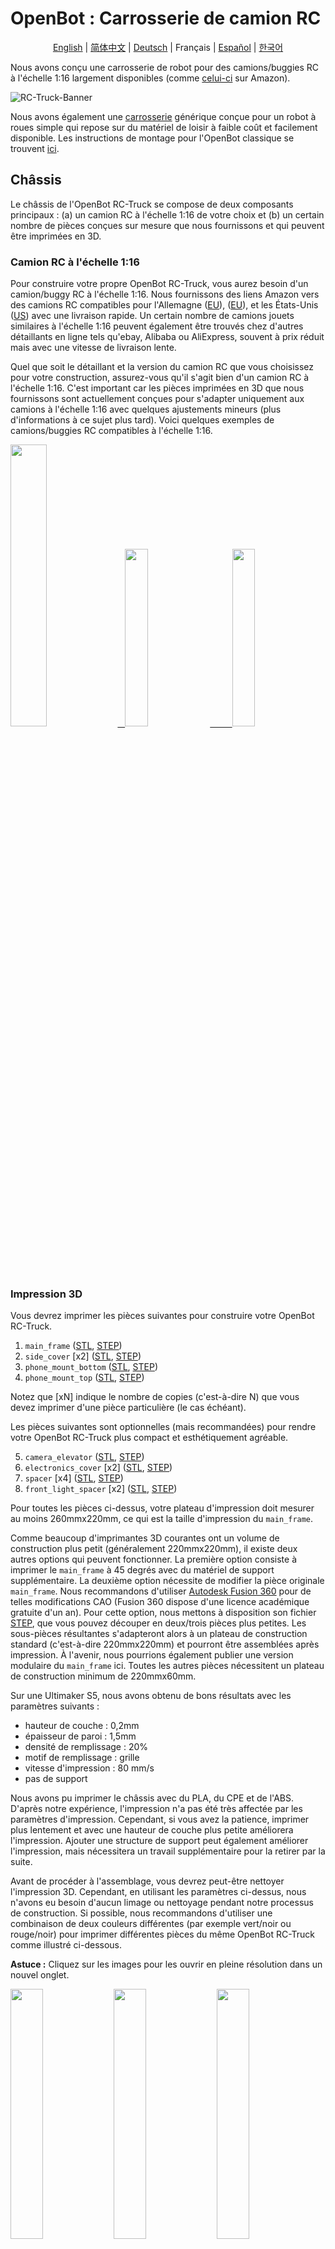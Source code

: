 # OpenBot : Carrosserie de camion RC

<p align="center">
  <a href="README.md">English</a> |
  <a href="README.zh-CN.md">简体中文</a> |
  <a href="README.de-DE.md">Deutsch</a> |
  <span>Français</span> |
  <a href="README.es-ES.md">Español</a> |
  <a href="README.ko-KR.md">한국어</a>
</p>

Nous avons conçu une carrosserie de robot pour des camions/buggies RC à l'échelle 1:16 largement disponibles (comme [celui-ci](https://www.amazon.de/dp/B00M3J7DJW) sur Amazon).

![RC-Truck-Banner](/docs/images/rc-truck-banner.jpg)

Nous avons également une [carrosserie](/body/) générique conçue pour un robot à roues simple qui repose sur du matériel de loisir à faible coût et facilement disponible. Les instructions de montage pour l'OpenBot classique se trouvent [ici](/body/README.md).

## Châssis

Le châssis de l'OpenBot RC-Truck se compose de deux composants principaux : (a) un camion RC à l'échelle 1:16 de votre choix et (b) un certain nombre de pièces conçues sur mesure que nous fournissons et qui peuvent être imprimées en 3D.

### Camion RC à l'échelle 1:16

Pour construire votre propre OpenBot RC-Truck, vous aurez besoin d'un camion/buggy RC à l'échelle 1:16. Nous fournissons des liens Amazon vers des camions RC compatibles pour l'Allemagne ([EU](https://www.amazon.de/dp/B00M3J7DJW)), ([EU](https://www.amazon.de/dp/B088FGVYNW)), et les États-Unis ([US](https://www.amazon.com/gp/product/B09C8XMPQ9)) avec une livraison rapide. Un certain nombre de camions jouets similaires à l'échelle 1:16 peuvent également être trouvés chez d'autres détaillants en ligne tels qu'ebay, Alibaba ou AliExpress, souvent à prix réduit mais avec une vitesse de livraison lente.

Quel que soit le détaillant et la version du camion RC que vous choisissez pour votre construction, assurez-vous qu'il s'agit bien d'un camion RC à l'échelle 1:16. C'est important car les pièces imprimées en 3D que nous fournissons sont actuellement conçues pour s'adapter uniquement aux camions à l'échelle 1:16 avec quelques ajustements mineurs (plus d'informations à ce sujet plus tard). Voici quelques exemples de camions/buggies RC compatibles à l'échelle 1:16.

<p float="left">
  <a href="https://www.amazon.de/dp/B00M3J7DJW" target="_blank"> <img src="/docs/images/rc_toy_1.jpg" width="34%" /> &nbsp
  </a>
  <a href="https://www.amazon.com/gp/product/B09C8XMPQ9" target="_blank"> <img src="/docs/images/rc_toy_2.jpg" width="27%" /> &nbsp &nbsp &nbsp &nbsp
  </a>
  <a href="https://www.amazon.de/dp/B088FGVYNW" target="_blank"> <img src="/docs/images/rc_toy_3.jpg" width="27%" />
  </a>
</p>

### Impression 3D

Vous devrez imprimer les pièces suivantes pour construire votre OpenBot RC-Truck.

1) ```main_frame``` ([STL](cad/rc_truck_body/main_frame.stl), [STEP](cad/rc_truck_body/main_frame.step))
2) ```side_cover``` \[x2\] ([STL](cad/rc_truck_body/side_cover.stl), [STEP](cad/rc_truck_body/side_cover.step))
3) ```phone_mount_bottom``` ([STL](../phone_mount/phone_mount_bottom.stl), [STEP](../phone_mount/phone_mount_bottom.step))
4) ```phone_mount_top``` ([STL](../phone_mount/phone_mount_top.stl), [STEP](../phone_mount/phone_mount_top.step))

Notez que \[xN\] indique le nombre de copies (c'est-à-dire N) que vous devez imprimer d'une pièce particulière (le cas échéant).

Les pièces suivantes sont optionnelles (mais recommandées) pour rendre votre OpenBot RC-Truck plus compact et esthétiquement agréable.

5) ```camera_elevator``` ([STL](cad/rc_truck_body/camera_elevator.stl), [STEP](cad/rc_truck_body/camera_elevator.step))
6) ```electronics_cover``` \[x2\] ([STL](cad/rc_truck_body/electronics_cover.stl), [STEP](cad/rc_truck_body/electronics_cover.step))
7) ```spacer``` \[x4\] ([STL](cad/rc_truck_body/spacer.stl), [STEP](cad/rc_truck_body/spacer.step))
8) ```front_light_spacer``` \[x2\] ([STL](cad/rc_truck_body/front_light_spacer.stl), [STEP](cad/rc_truck_body/front_light_spacer.step))

Pour toutes les pièces ci-dessus, votre plateau d'impression doit mesurer au moins 260mmx220mm, ce qui est la taille d'impression du ```main_frame```.

Comme beaucoup d'imprimantes 3D courantes ont un volume de construction plus petit (généralement 220mmx220mm), il existe deux autres options qui peuvent fonctionner.
La première option consiste à imprimer le ```main_frame``` à 45 degrés avec du matériel de support supplémentaire.
La deuxième option nécessite de modifier la pièce originale ```main_frame```. Nous recommandons d'utiliser [Autodesk Fusion 360](https://www.autodesk.com/products/fusion-360/overview) pour de telles modifications CAO (Fusion 360 dispose d'une licence académique gratuite d'un an). 
Pour cette option, nous mettons à disposition son fichier [STEP](/body/cad/rc_truck_body/main_frame.step), que vous pouvez découper en deux/trois pièces plus petites. 
Les sous-pièces résultantes s'adapteront alors à un plateau de construction standard (c'est-à-dire 220mmx220mm) et pourront être assemblées après impression. 
À l'avenir, nous pourrions également publier une version modulaire du ```main_frame``` ici. Toutes les autres pièces nécessitent un plateau de construction minimum de 220mmx60mm.

Sur une Ultimaker S5, nous avons obtenu de bons résultats avec les paramètres suivants :

- hauteur de couche : 0,2mm
- épaisseur de paroi : 1,5mm
- densité de remplissage : 20%
- motif de remplissage : grille
- vitesse d'impression : 80 mm/s
- pas de support

Nous avons pu imprimer le châssis avec du PLA, du CPE et de l'ABS. D'après notre expérience, l'impression n'a pas été très affectée par les paramètres d'impression. Cependant, si vous avez la patience, imprimer plus lentement et avec une hauteur de couche plus petite améliorera l'impression. Ajouter une structure de support peut également améliorer l'impression, mais nécessitera un travail supplémentaire pour la retirer par la suite.

Avant de procéder à l'assemblage, vous devrez peut-être nettoyer l'impression 3D. Cependant, en utilisant les paramètres ci-dessus, nous n'avons eu besoin d'aucun limage ou nettoyage pendant notre processus de construction. Si possible, nous recommandons d'utiliser une combinaison de deux couleurs différentes (par exemple vert/noir ou rouge/noir) pour imprimer différentes pièces du même OpenBot RC-Truck comme illustré ci-dessous.

**Astuce :** Cliquez sur les images pour les ouvrir en pleine résolution dans un nouvel onglet.

<p float="left">
  <img src="/docs/images/3d_print_rc_1.png" width="32%" />
  <img src="/docs/images/3d_print_rc_2.png" width="32%" /> 
  <img src="/docs/images/3d_print_rc_3.png" width="32%" />
</p>

## Assemblage

Bien qu'il soit possible de construire votre OpenBot RC-Truck avec une approche DIY similaire à l'OpenBot classique (voir les composants et instructions de construction DIY pour OpenBot [ici](/body/README.md)), nous recommandons d'utiliser le [PCB personnalisé](/body/pcb) d'OpenBot pour construire et assembler l'OpenBot RC-Truck. Cette option est recommandée si vous souhaitez une construction plus propre ou si vous souhaitez construire plusieurs OpenBot RC-Trucks. Un avantage supplémentaire de l'utilisation de notre [PCB personnalisé](/body/pcb) est que vous pouvez utiliser les mêmes composants pour construire et passer d'un corps OpenBot à un autre.

### Liste des matériaux

L'OpenBot RC-Truck repose principalement sur des composants électroniques de loisir facilement disponibles. Nous fournissons des liens Amazon pour l'Allemagne (EU) et les États-Unis (US) avec une livraison rapide. Si vous avez la patience d'attendre un peu plus longtemps, vous pouvez également obtenir les composants beaucoup moins chers sur AliExpress (AE). Vous aurez besoin des composants suivants.

#### Composants requis

- 1x camion/buggy RC ([EU](https://www.amazon.de/dp/B00M3J7DJW), [EU](https://www.amazon.de/dp/B088FGVYNW), [US](https://www.amazon.com/gp/product/B09C8XMPQ9))
- 1x Arduino Nano ([EU](https://www.amazon.de/dp/B01MS7DUEM), [US](https://www.amazon.com/dp/B00NLAMS9C), [AE](https://www.aliexpress.com/item/32866959979.html))
- 1x [PCB personnalisé](/body/pcb) OpenBot
- 1x câble USB OTG ([EU](https://www.amazon.de/gp/product/B075M4CQHZ), [US](https://www.amazon.com/dp/B07LBHKTMM), [AE](https://www.aliexpress.com/item/10000330515850.html))
- 1x ressort ou élastique ([EU](https://www.amazon.de/gp/product/B01N30EAZO/), [US](https://www.amazon.com/dp/B008RFVWU2), [AE](https://www.aliexpress.com/item/33043769059.html))
- 6x vis M3x25 ([EU](https://www.amazon.de/dp/B07KFL3SSV), [US](https://www.amazon.com/dp/B07WJL3P3X), [AE](https://www.aliexpress.com/item/4000173341865.html))
- 6x écrou M3 ([EU](https://www.amazon.de/dp/B07JMF3KMD), [US](https://www.amazon.com/dp/B071NLDW56), [AE](https://www.aliexpress.com/item/32977174437.html))
- Câbles Dupont ([EU](https://www.amazon.de/dp/B07KYHBVR7), [US](https://www.amazon.com/dp/B07GD2BWPY), [AE](https://www.aliexpress.com/item/4000766001685.html))

#### Composants optionnels

- 1x Capteur ultrasonique ([EU](https://www.amazon.de/dp/B00LSJWRXU), [US](https://www.amazon.com/dp/B0852V181G/), [AE](https://www.aliexpress.com/item/32713522570.html))
- 2x Interrupteur On/Off ([EU](https://www.amazon.de/dp/B07QB22J62), [US](https://www.amazon.com/dp/B01N2U8PK0), [AE](https://www.aliexpress.com/item/1000005699023.html))
- 4x LED orange 5mm ([EU](https://www.amazon.de/gp/product/B01NCL0UTQ), [US](https://www.amazon.com/dp/B077XD7MVB), [AE](https://www.aliexpress.com/item/4000329069943.html))
- 4x LED rouge 5mm ([EU](https://www.amazon.de/dp/B083HN3CLY), [US](https://www.amazon.com/dp/B077X95F7C), [AE](https://www.aliexpress.com/item/4000329069943.html))
- 2x Lampes LED blanches ([EU](https://www.amazon.de/-/en/gp/product/B06XTQSZDX), [US](https://www.amazon.com/gp/product/B01N2UPAD8), [AE](https://de.aliexpress.com/item/1005002991235830.html))
- Résistance variable pour LEDs ([EU](https://www.amazon.de/gp/product/B081TXJJGV), [US](https://www.amazon.com/dp/B0711MB4TL), [AE](https://de.aliexpress.com/item/1005003610664176.html))

### Instructions de montage

**Astuce :** Cliquez sur les images pour les ouvrir en pleine résolution dans un nouvel onglet.

1. Démontez le camion jouet RC. Retirez son couvercle supérieur et dévissez les quatre broches de montage de la base comme indiqué sur les figures ci-dessous. Gardez les quatre broches de montage et leurs vis respectives en sécurité, car vous les utiliserez pour monter le ```main_frame``` sur le corps du camion RC après avoir terminé tout le câblage. Tous les camions jouets RC compatibles sont équipés de deux moteurs : un pour l'accélérateur et l'autre pour la direction, un contrôleur de vitesse (avec un UBEC intégré de 5-7V) pour le moteur d'accélérateur, et une batterie LiPo 2S 7.4V. Démontez et retirez la batterie de la base du camion et rechargez-la avec le chargeur fourni avec le camion. Exposez/desserrez les connecteurs de fils pour les deux moteurs ainsi que la sortie UBEC du contrôleur de vitesse. Dans notre cas, la sortie UBEC était de 6V.
    <p float="left">
      <img src="/docs/images/rc_truck_disassembly_1.JPG" width="32%" />
      <img src="/docs/images/rc_truck_disassembly_2.JPG" width="32%" /> 
      <img src="/docs/images/rc_truck_disassembly_3.JPG" width="32%" />
    </p>
2. Notez que les deux dimensions d1 et d2 (comme indiqué ci-dessous) sur le ```main_frame``` dépendent du modèle de camion jouet RC utilisé. Nous avons conçu notre pièce ```main_frame``` pour [ce modèle](https://www.amazon.de/dp/B00M3J7DJW) de camion jouet RC. En fonction du camion à l'échelle 1:16 que vous utilisez, vous devrez peut-être ajuster légèrement ces dimensions en utilisant le fichier ```main_frame``` [STEP](/body/cad/rc_truck_body/main_frame.step). Nous recommandons d'utiliser [Autodesk Fusion 360](https://www.autodesk.com/products/fusion-360/overview) pour de telles modifications CAO (Fusion 360 dispose d'une licence académique gratuite d'un an). Notez également que le petit coin/triangle sur le ```main_frame``` représente la direction avant.
    <p float="left">
      <img src="/docs/images/main-frame-dimensions.png" width="32%" />
      <img src="/docs/images/main-frame-direction.png" width="32%" />
    </p>   
3. (Optionnel) Installez l'interrupteur ON/OFF pour alimenter le robot. Vous pouvez simplement le faire en coupant le fil positif qui va du contrôleur de vitesse à la batterie et en soudant l'interrupteur entre les deux parties coupées de ce fil. Veuillez vous assurer que les connecteurs de l'interrupteur sont isolés via un tube thermorétractable ou du ruban électrique et que le câble d'alimentation est suffisamment long pour que l'interrupteur puisse passer par l'ouverture rectangulaire à l'arrière du ```main_frame``` après l'assemblage (voir la figure ci-dessous).
    <p float="left">
      <img src="/docs/images/main-frame-switch.png" width="32%" />
      <img src="/docs/images/switch-power.jpg" width="32%" />
    </p>
4. (Optionnel) Installez le capteur ultrasonique à travers la grille avant du ```main_frame```. Vous pouvez utiliser de la colle chaude pour le maintenir en place si nécessaire. Poussez doucement le connecteur en position droite avant de le mettre en place. Cela facilitera l'accès au connecteur après l'assemblage. Faites passer les câbles dupont du connecteur ultrasonique jusqu'à l'ouverture rectangulaire à l'arrière du ```main_frame```.
    <p float="left">
      <img src="/docs/images/install-ultrasonic-1.png" width="32%" />
      <img src="/docs/images/ultrasonic-sensor.jpg" width="32%" />
      <img src="/docs/images/install-ultrasonic-2.png" width="32%" />
    </p>
5. (Optionnel) Installez les LED orange pour les signaux de clignotant à l'avant et à l'arrière du ```main_frame```. Vous pouvez utiliser de la colle chaude pour les maintenir en place si nécessaire. Pour chaque côté, c'est-à-dire gauche et droite, vous devez connecter les LED avant et arrière en parallèle. Pour ce faire, connectez simplement leurs bornes positives et négatives respectivement. Comme pour le câble du capteur ultrasonique, faites passer les câbles dupont positifs et négatifs des signaux de clignotant gauche et droit jusqu'à l'ouverture rectangulaire à l'arrière du ```main_frame``` où ils se connecteront à leurs broches de signal de clignotant respectives (à la fois +ve et -ve) sur le PCB.
    <p float="left">
      <img src="/docs/images/insert-leds-orange-1.png" width="32%" />
      <img src="/docs/images/orange-led.jpg" width="32%" />
      <img src="/docs/images/insert-leds-orange-2.png" width="32%" />
    </p>
**Astuce :** Pour éviter l'encombrement et les erreurs de mise à la terre potentielles lors du câblage, il est recommandé de former une boucle de masse unifiée pour les bornes négatives de toutes les LED. Cela signifie simplement faire passer un fil sous le ```main_frame``` qui connecte toutes les bornes négatives des LED. Cette boucle de masse peut ensuite être connectée à la broche de masse de l'Arduino Nano à l'aide d'un seul câble dupont, qui est acheminé vers l'ouverture rectangulaire à l'arrière du ```main_frame```.

6. (Optionnel) Installez les lampes LED avant. Vous pouvez utiliser de la colle chaude pour maintenir la base en place et visser la lampe dans sa base respective à travers l'ouverture avant de chaque côté. Connectez les deux lampes LED avant en parallèle en connectant leurs bornes positives et négatives respectivement. Comme ces lampes fonctionnent en 6V, vous pouvez les connecter directement à la sortie UBEC par leurs bornes positives. Connectez les bornes négatives à la boucle de masse (voir l'astuce ci-dessus). La résistance interne de ces LED est assez élevée, il n'est donc pas nécessaire d'ajouter une résistance externe. Après avoir installé les lampes LED, insérez et collez à chaud les deux ```front_light_spacers``` de chaque côté pour verrouiller les LED en place.
    <p float="left">
      <img src="/docs/images/insert-lamps-1.png" width="32%" />
      <img src="/docs/images/led-lamp-wiring.jpg" width="32%" />
      <img src="/docs/images/add_front_light_spacer.png" width="32%" />
    </p>
7. (Optionnel) Installez les LED rouges pour les feux arrière. Vous pouvez utiliser de la colle chaude pour les maintenir en place si nécessaire. Connectez les quatre LED rouges en parallèle ; c'est-à-dire connectez leurs bornes positives et négatives respectivement. Les bornes négatives iront à la masse, tandis que les bornes positives seront collectivement connectées à la sortie UBEC via un diviseur de tension approprié (voir l'étape suivante pour les détails sur la construction du diviseur de tension).
    <p float="left">
      <img src="/docs/images/insert-leds-red.png" width="32%" />
      <img src="/docs/images/red-led.jpg" width="32%" />
    </p>
8. (Optionnel) Installez le diviseur de tension pour les LED rouges arrière. La plupart des LED de couleur (par exemple, rouge, orange, jaune, etc.) fonctionnent en 2-3V et non à la tension traditionnelle de 5V, qui est la tension de fonctionnement normale de l'Arduino Nano. Par conséquent, un diviseur de tension est nécessaire pour faire fonctionner ces LED en toute sécurité. Pour les signaux de clignotant, nous avons déjà un diviseur de tension intégré dans notre PCB personnalisé. Vous n'avez donc rien à faire pour utiliser les LED de signal de clignotant (c'est-à-dire orange). Cependant, si vous choisissez d'ajouter des feux arrière, c'est-à-dire des LED rouges, un diviseur de tension externe est nécessaire pour elles. Nous recommandons d'utiliser une résistance variable de 10kΩ ou plus pour fabriquer votre diviseur de tension. En fonction de la tension de sortie de votre UBEC (6V dans notre cas), vous devez configurer un diviseur de tension avec une sortie de 2-3V. Cela peut être fait en appliquant la sortie UBEC aux extrémités externes de la résistance et en tournant la vis sur son dessus et en surveillant la tension de sortie à l'aide d'un multimètre numérique entre la masse et la borne centrale (voir figure ci-dessous). Une fois la tension de sortie de la résistance variable, c'est-à-dire le diviseur de tension, réglée à la plage appropriée de 2-3V, verrouillez sa vis en place à l'aide de colle chaude et fixez sa position sous le ```main_frame``` à un endroit pratique.
    <p float="left">
      <img src="/docs/images/variable-resistor.jpg" width="32%" />
      <img src="/docs/images/voltage-divider-animation.png" width="32%" />
    </p>
9. (Optionnel) Vous pouvez également utiliser un ou deux interrupteurs ON/OFF séparés pour allumer et éteindre les LED avant et arrière. Veuillez suivre les instructions de l'étape 3 pour installer un interrupteur (ou plusieurs interrupteurs) à cet effet.
10. Vous avez maintenant presque terminé le câblage du robot. À ce stade, prenez le temps de vous assurer que tous les fils et connexions sous le ```main_frame``` sont corrects et bien isolés à l'aide de tubes thermorétractables ou de ruban électrique. Utilisez de la colle chaude pour maintenir les fils lâches en place afin qu'ils ne soient pas en contact avec les roues ou les pièces mobiles du robot après l'assemblage. Assurez-vous que tous les câbles des moteurs, du contrôleur de vitesse UBEC, des LED et du capteur ultrasonique peuvent sortir librement de l'ouverture rectangulaire à l'arrière du ```main_frame```.
11. Montez le ```phone_mount_bottom``` sur le ```main_frame``` à l'aide de deux vis et écrous M3x25. Optionnellement, vous pouvez insérer un ou plusieurs ```camera_elevators``` entre les deux si vous souhaitez ajuster la hauteur verticale de votre support de téléphone. Si vous utilisez un ```camera_elevator```, vous aurez besoin de vis M3x35 ou plus longues pour monter le support de téléphone sur le ```main_frame```.
    <p float="left">
      <img src="/docs/images/add_phone_mount_bottom.png" width="32%" />
      <img src="/docs/images/add_phone_mount_bottom_elevator.png" width="32%" /> 
    </p>
10. Insérez le ```phone_mount_top``` et installez le ressort ou l'élastique.
    <p float="left">
      <img src="/docs/images/add_phone_mount_top.png" width="32%" />
    </p>
11. Insérez les deux ```side_covers``` dans leurs emplacements respectifs.
    <p float="left">
      <img src="/docs/images/add_side_covers.png" width="32%" />
      <img src="/docs/images/add_side_covers_2.png" width="32%" />
    </p>    
12. Montez le ```main_frame``` sur le corps du camion RC à l'aide des quatre broches de montage et de leurs vis respectives. Assurez-vous que tous les connecteurs de câbles et l'interrupteur d'alimentation du robot sont accessibles par l'ouverture rectangulaire à l'arrière du ```main_frame``` pour les connexions PCB. Sortez le connecteur de la batterie par l'ouverture triangulaire à l'avant du ```main_frame```.
    <p float="left">
      <img src="/docs/images/add_main_frame_1.JPG" width="32%" />
      <img src="/docs/images/add_main_frame_2.png" width="32%" />
      <img src="/docs/images/add_main_frame_3.JPG" width="32%" />
    </p>
12. Montez le PCB avec quatre vis et écrous M3x25 avec quatre ```spacers``` entre eux à l'arrière du ```main_frame```. Montez l'Arduino Nano sur le PCB et attachez le câble USB OTG au port USB de l'Arduino Nano.
    <p float="left">
      <img src="/docs/images/pcb_assembly.JPG" width="32%" />
    </p>
13. Connectez les câbles du capteur ultrasonique au connecteur marqué "sonar" sur le PCB. Assurez-vous que la polarité +ve/-ve et les lignes de données sont correctement appariées entre le capteur et les ports du PCB.
14. Connectez les câbles des LED de clignotant gauche et droit à leurs connecteurs de signal de clignotant respectifs sur le PCB. Assurez-vous de la polarité correcte des bornes +ve et -ve des LED.
15. Connectez la sortie UBEC (+6V) à la broche Vin de l'Arduino Nano (optionnel, l'Arduino peut également être alimenté par le téléphone), et la masse UBEC à la broche GND de l'Arduino (à côté de Vin).
16. Connectez la sortie UBEC (+6V) aux bornes +ve du servo de direction, des lampes LED avant et des LED rouges arrière via le diviseur de tension.
17. Connectez le câble de masse du servo de direction à la broche GND de l'Arduino également.
18. Connectez le câble PWM du servo d'accélérateur (du contrôleur de vitesse) à la broche A0 de l'Arduino Nano ou du breakout PCB.
19. Connectez le câble PWM du servo de direction à la broche A1 de l'Arduino Nano ou du breakout PCB.
**Astuce :** Si vous avez créé une boucle de masse unifiée pour le câblage des LED, connectez le câble de la boucle de masse à l'une des broches GND de l'Arduino également. L'Arduino Nano dispose de trois broches GND disponibles. Si vous n'avez pas construit de boucle de masse, assurez-vous que toutes les LED, le servo de direction, les capteurs, l'Arduino Nano et l'UBEC du contrôleur de vitesse partagent la même masse avec un câblage et des connexions appropriés.
21. Connectez le pack de batteries à l'avant et maintenez-le en place à l'aide de velcro ou de ruban de montage. Avoir la batterie à l'avant la rend facilement accessible pour la recharge. Cette position aide également à équilibrer le poids du robot lorsqu'un smartphone est monté sur le dessus.
22. Mettez en place les ```electronics_covers``` avant et arrière. Sortez le câble USB OTG par l'écart du ```electronics_cover``` arrière pour le connecter à un smartphone Android.
<p float="left">
      <img src="/docs/images/add_covers_1.png" width="32%" />
      <img src="/docs/images/add_covers_2.JPG" width="32%" />
    </p>

## Ensuite

Flashez le [Firmware Arduino](../../firmware/README.md)
